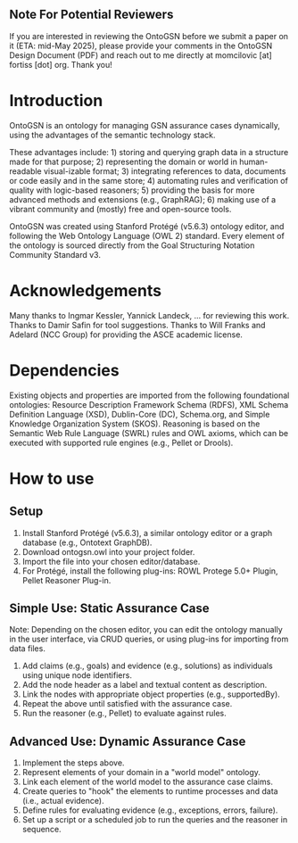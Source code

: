 ## Note For Potential Reviewers
If you are interested in reviewing the OntoGSN before we submit a paper on it (ETA: mid-May 2025), please provide your comments in the OntoGSN Design Document (PDF) and reach out to me directly at momcilovic [at] fortiss [dot] org. Thank you!

# Introduction
OntoGSN is an ontology for managing GSN assurance cases dynamically, using the advantages of the semantic technology stack. 

These advantages include: 1)	storing and querying graph data in a structure made for that purpose; 2) representing the domain or world in human-readable visual-izable format; 3) integrating references to data, documents or code easily and in the same store; 4) automating rules and verification of quality with logic-based reasoners; 5)	providing the basis for more advanced methods and extensions (e.g., GraphRAG); 6)	making use of a vibrant community and (mostly) free and open-source tools.

OntoGSN was created using Stanford Protégé (v5.6.3) ontology editor, and following the Web Ontology Language (OWL 2)  standard. Every element of the ontology is sourced directly from the Goal Structuring Notation Community Standard v3.

# Acknowledgements
Many thanks to Ingmar Kessler, Yannick Landeck, … for reviewing this work. Thanks to Damir Safin for tool suggestions. Thanks to Will Franks and Adelard (NCC Group) for providing the ASCE academic license.

# Dependencies
Existing objects and properties are imported from the following foundational ontologies: Resource Description Framework Schema (RDFS), XML Schema Definition Language (XSD), Dublin-Core (DC), Schema.org, and Simple Knowledge Organization System (SKOS). Reasoning is based on the Semantic Web Rule Language (SWRL)  rules and OWL axioms, which can be executed with supported rule engines (e.g., Pellet or Drools).

# How to use
## Setup
1. Install Stanford Protégé (v5.6.3), a similar ontology editor or a graph database (e.g., Ontotext GraphDB).
2. Download ontogsn.owl into your project folder.
3. Import the file into your chosen editor/database.
4. For Protégé, install the following plug-ins: ROWL Protege 5.0+ Plugin, Pellet Reasoner Plug-in.
## Simple Use: Static Assurance Case
Note: Depending on the chosen editor, you can edit the ontology manually in the user interface, via CRUD queries, or using plug-ins for importing from data files.
1. Add claims (e.g., goals) and evidence (e.g., solutions) as individuals using unique node identifiers.
2. Add the node header as a label and textual content as description.
3. Link the nodes with appropriate object properties (e.g., supportedBy).
4. Repeat the above until satisfied with the assurance case.
5. Run the reasoner (e.g., Pellet) to evaluate against rules.
## Advanced Use: Dynamic Assurance Case
1. Implement the steps above.
2. Represent elements of your domain in a "world model" ontology.
3. Link each element of the world model to the assurance case claims.
4. Create queries to "hook" the elements to runtime processes and data (i.e., actual evidence).
5. Define rules for evaluating evidence (e.g., exceptions, errors, failure).
6. Set up a script or a scheduled job to run the queries and the reasoner in sequence.
